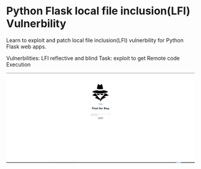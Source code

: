 
Python Flask local file inclusion(LFI) Vulnerbility
=====================================================

Learn to exploit and patch local file inclusion(LFI) vulnerbility for Python Flask web apps.

Vulnerbilities: LFI reflective and blind
Task: exploit to get Remote code Execution
<br>

<img src="https://github.com/darkseid-security/Python-LFI/blob/main/screenshot/Screenshot%20at%202023-07-19%2005-55-27.png">
